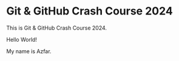 # Git & GitHub Crash Course 2024

This is Git & GitHub Crash Course 2024.

Hello World!

My name is Azfar.
